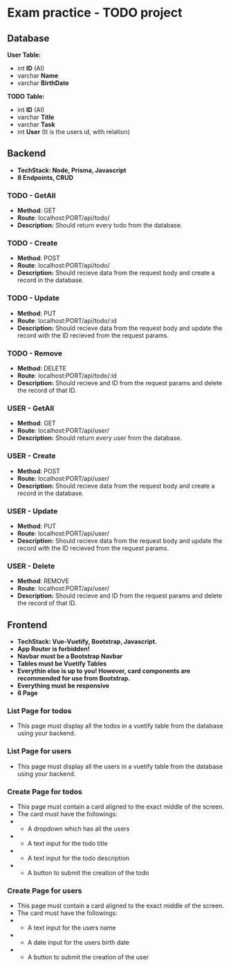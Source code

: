 # Exam practice - TODO project

## Database

**User Table:**

- int **ID** (AI)
- varchar **Name**
- varchar **BirthDate**

**TODO Table:**

- int **ID** (AI)
- varchar **Title**
- varchar **Task**
- int **User** (It is the users id, with relation)

## Backend

- **TechStack: Node, Prisma, Javascript**
- **8 Endpoints, CRUD**

### TODO - GetAll

- **Method**: GET
- **Route**: localhost:PORT/api/todo/
- **Description:** Should return every todo from the database.

### TODO - Create

- **Method**: POST
- **Route**: localhost:PORT/api/todo/
- **Description:** Should recieve data from the request body and create a record in the database.

### TODO - Update

- **Method**: PUT
- **Route**: localhost:PORT/api/todo/:id
- **Description:** Should recieve data from the request body and update the record with the ID recieved from the request params.

### TODO - Remove

- **Method**: DELETE
- **Route**: localhost:PORT/api/todo/:id
- **Description:** Should recieve and ID from the request params and delete the record of that ID.

### USER - GetAll

- **Method**: GET
- **Route**: localhost:PORT/api/user/
- **Description:** Should return every user from the database.

### USER - Create

- **Method**: POST
- **Route**: localhost:PORT/api/user/
- **Description:** Should recieve data from the request body and create a record in the database.

### USER - Update

- **Method**: PUT
- **Route**: localhost:PORT/api/user/
- **Description:** Should recieve data from the request body and update the record with the ID recieved from the request params.

### USER - Delete

- **Method**: REMOVE
- **Route**: localhost:PORT/api/user/
- **Description:** Should recieve and ID from the request params and delete the record of that ID.

## Frontend

- **TechStack: Vue-Vuetify, Bootstrap, Javascript.**
- **App Router is forbidden!**
- **Navbar must be a Bootstrap Navbar**
- **Tables must be Vuetify Tables**
- **Everythin else is up to you! However, card components are recommended for use from Bootstrap.**
- **Everything must be responsive**
- **6 Page**

### List Page for todos

- This page must display all the todos in a vuetify table from the database using your backend.

### List Page for users

- This page must display all the users in a vuetify table from the database using your backend.

### Create Page for todos

- This page must contain a card aligned to the exact middle of the screen.
- The card must have the followings:
- - A dropdown which has all the users
- - A text input for the todo title
- - A text input for the todo description
- - A button to submit the creation of the todo

### Create Page for users

- This page must contain a card aligned to the exact middle of the screen.
- The card must have the followings:
- - A text input for the users name
- - A date input for the users birth date
- - A button to submit the creation of the user
